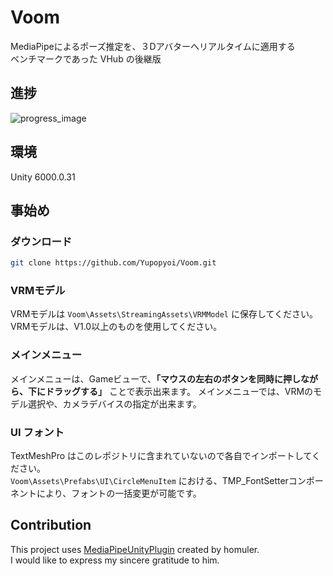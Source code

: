 # Voom

MediaPipeによるポーズ推定を、３Dアバターへリアルタイムに適用する  
ベンチマークであった VHub の後継版  

## 進捗

![progress_image](https://github.com/Yupopyoi/Voom/blob/main/Sample/0519_progress.gif)

## 環境

Unity 6000.0.31  

## 事始め

### ダウンロード

```bash
git clone https://github.com/Yupopyoi/Voom.git
```

### VRMモデル

VRMモデルは ```Voom\Assets\StreamingAssets\VRMModel``` に保存してください。
VRMモデルは、V1.0以上のものを使用してください。

### メインメニュー

メインメニューは、Gameビューで、**「マウスの左右のボタンを同時に押しながら、下にドラッグする」** ことで表示出来ます。
メインメニューでは、VRMのモデル選択や、カメラデバイスの指定が出来ます。

### UI フォント

TextMeshPro はこのレポジトリに含まれていないので各自でインポートしてください。  
```Voom\Assets\Prefabs\UI\CircleMenuItem``` における、TMP_FontSetterコンポーネントにより、フォントの一括変更が可能です。

## Contribution

This project uses [MediaPipeUnityPlugin](https://github.com/homuler/MediaPipeUnityPlugin) created by homuler.  
I would like to express my sincere gratitude to him.
